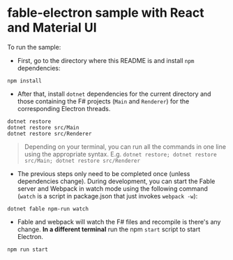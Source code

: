 # fable-electron sample with React and Material UI

To run the sample:

- First, go to the directory where this README is and install `npm` dependencies:

```
npm install
```

- After that, install `dotnet` dependencies for the current directory and those containing the F# projects (`Main` and `Renderer`) for the corresponding Electron threads.

```
dotnet restore
dotnet restore src/Main
dotnet restore src/Renderer
```

> Depending on your terminal, you can run all the commands in one line using the appropriate syntax. E.g. `dotnet restore; dotnet restore src/Main; dotnet restore src/Renderer`

- The previous steps only need to be completed once (unless dependencies change). During development, you can start the Fable server and Webpack in watch mode using the following command (`watch` is a script in package.json that just invokes `webpack -w`):

```
dotnet fable npm-run watch
```

- Fable and webpack will watch the F# files and recompile is there's any change. **In a different terminal** run the npm `start` script to start Electron.

```
npm run start
```
